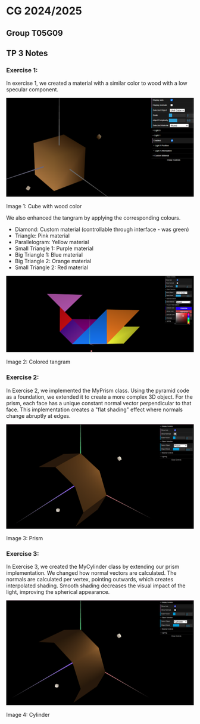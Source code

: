 # CG 2024/2025

## Group T05G09

## TP 3 Notes

### Exercise 1:

In exercise 1, we created a material with a similar color to wood with a low specular component.

![Cube with Wood Material](screenshots/cg-t05g09-tp3-1.png)

Image 1: Cube with wood color

We also enhanced the tangram by applying the corresponding colours.

- Diamond: Custom material (controllable through interface - was green) 
- Triangle: Pink material
- Parallelogram: Yellow material
- Small Triangle 1: Purple material
- Big Triangle 1: Blue material
- Big Triangle 2: Orange material
- Small Triangle 2: Red material


![tangram custom material](screenshots/cg-t05g09-tp3-2.png)

Image 2: Colored tangram

### Exercise 2:

In Exercise 2, we implemented the MyPrism class. Using the pyramid code as a foundation, we extended it to create a more complex 3D object.
For the prism, each face has a unique constant normal vector perpendicular to that face. This implementation creates a "flat shading" effect where normals change abruptly at edges. 

![Prism with flat shading](screenshots/cg-t05g09-tp3-3.png)

Image 3: Prism 

### Exercise 3:

In Exercise 3, we created the MyCylinder class by extending our prism implementation. We changed how normal vectors are calculated. The normals are calculated per vertex, pointing outwards, which creates interpolated shading.
Smooth shading decreases the visual impact of the light, improving the spherical appearance.

![Cylinder with smooth shading](screenshots/cg-t05g09-tp3-4.png)

Image 4: Cylinder 
